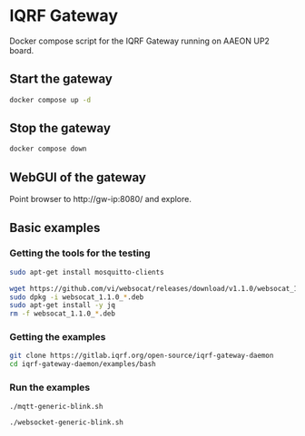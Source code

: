 # IQRF Gateway

Docker compose script for the IQRF Gateway running on AAEON UP2 board.

## Start the gateway

```bash
docker compose up -d
```

## Stop the gateway

```bash
docker compose down
```

## WebGUI of the gateway 

Point browser to http://gw-ip:8080/ and explore.

## Basic examples

### Getting the tools for the testing

```bash
sudo apt-get install mosquitto-clients
```

```bash
wget https://github.com/vi/websocat/releases/download/v1.1.0/websocat_1.1.0_amd64.deb
sudo dpkg -i websocat_1.1.0_*.deb
sudo apt-get install -y jq
rm -f websocat_1.1.0_*.deb
```

### Getting the examples

```bash
git clone https://gitlab.iqrf.org/open-source/iqrf-gateway-daemon
cd iqrf-gateway-daemon/examples/bash
```

### Run the examples

```bash
./mqtt-generic-blink.sh
```

```bash
./websocket-generic-blink.sh
```
